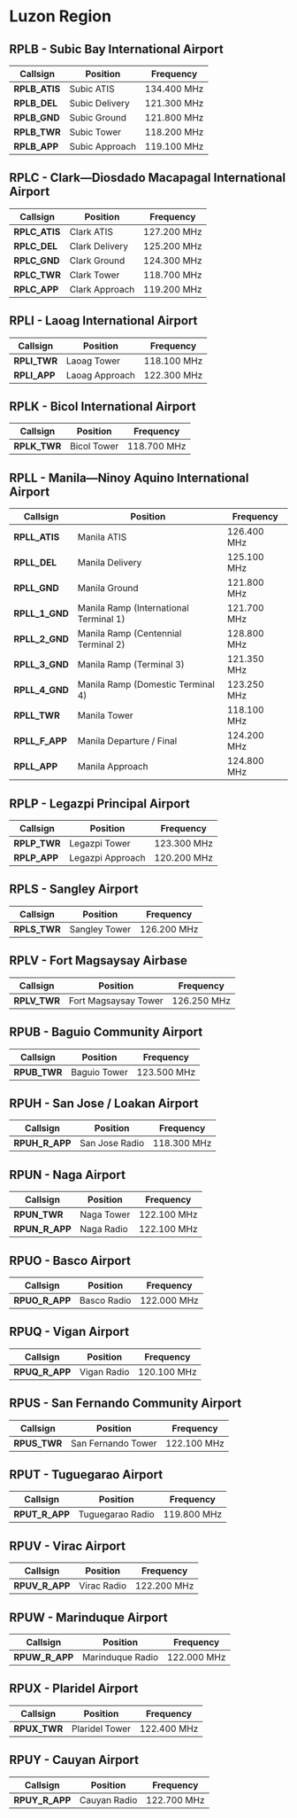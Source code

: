 # Luzon Region

## RPLB - Subic Bay International Airport
| Callsign | Position | Frequency |
| --- | --- | --- |
| **RPLB_ATIS** | Subic ATIS | 134.400 MHz |
| **RPLB_DEL** | Subic Delivery | 121.300 MHz |
| **RPLB_GND** | Subic Ground | 121.800 MHz |
| **RPLB_TWR** | Subic Tower | 118.200 MHz |
| **RPLB_APP** | Subic Approach | 119.100 MHz |

## RPLC - Clark—Diosdado Macapagal International Airport
| Callsign | Position | Frequency |
| --- | --- | --- |
| **RPLC_ATIS** | Clark ATIS | 127.200 MHz |
| **RPLC_DEL** | Clark Delivery | 125.200 MHz |
| **RPLC_GND** | Clark Ground | 124.300 MHz |
| **RPLC_TWR** | Clark Tower | 118.700 MHz |
| **RPLC_APP** | Clark Approach | 119.200 MHz |

## RPLI - Laoag International Airport
| Callsign | Position | Frequency |
| --- | --- | --- |
| **RPLI_TWR** | Laoag Tower | 118.100 MHz |
| **RPLI_APP** | Laoag Approach | 122.300 MHz |

## RPLK - Bicol International Airport
| Callsign | Position | Frequency |
| --- | --- | --- |
| **RPLK_TWR** | Bicol Tower | 118.700 MHz |

## RPLL - Manila—Ninoy Aquino International Airport
| Callsign | Position | Frequency |
| --- | --- | --- |
| **RPLL_ATIS** | Manila ATIS | 126.400 MHz |
| **RPLL_DEL** | Manila Delivery | 125.100 MHz |
| **RPLL_GND** | Manila Ground | 121.800 MHz |
| **RPLL_1_GND** | Manila Ramp (International Terminal 1) | 121.700 MHz |
| **RPLL_2_GND** | Manila Ramp (Centennial Terminal 2) | 128.800 MHz |
| **RPLL_3_GND** | Manila Ramp (Terminal 3) | 121.350 MHz |
| **RPLL_4_GND** | Manila Ramp (Domestic Terminal 4) | 123.250 MHz |
| **RPLL_TWR** | Manila Tower | 118.100 MHz |
| **RPLL_F_APP** | Manila Departure / Final | 124.200 MHz |
| **RPLL_APP** | Manila Approach | 124.800 MHz |

## RPLP - Legazpi Principal Airport
| Callsign | Position | Frequency |
| --- | --- | --- |
| **RPLP_TWR** | Legazpi Tower | 123.300 MHz |
| **RPLP_APP** | Legazpi Approach | 120.200 MHz |

## RPLS - Sangley Airport
| Callsign | Position | Frequency |
| --- | --- | --- |
| **RPLS_TWR** | Sangley Tower | 126.200 MHz |

## RPLV - Fort Magsaysay Airbase
| Callsign | Position | Frequency |
| --- | --- | --- |
| **RPLV_TWR** | Fort Magsaysay Tower | 126.250 MHz |

## RPUB - Baguio Community Airport
| Callsign | Position | Frequency |
| --- | --- | --- |
| **RPUB_TWR** | Baguio Tower | 123.500 MHz |

## RPUH - San Jose / Loakan Airport
| Callsign | Position | Frequency |
| --- | --- | --- |
| **RPUH_R_APP** | San Jose Radio | 118.300 MHz |

## RPUN - Naga Airport
| Callsign | Position | Frequency |
| --- | --- | --- |
| **RPUN_TWR** | Naga Tower | 122.100 MHz |
| **RPUN_R_APP** | Naga Radio | 122.100 MHz |

## RPUO - Basco Airport
| Callsign | Position | Frequency |
| --- | --- | --- |
| **RPUO_R_APP** | Basco Radio | 122.000 MHz |

## RPUQ - Vigan Airport
| Callsign | Position | Frequency |
| --- | --- | --- |
| **RPUQ_R_APP** | Vigan Radio | 120.100 MHz |

## RPUS - San Fernando Community Airport
| Callsign | Position | Frequency |
| --- | --- | --- |
| **RPUS_TWR** | San Fernando Tower | 122.100 MHz |

## RPUT - Tuguegarao Airport
| Callsign | Position | Frequency |
| --- | --- | --- |
| **RPUT_R_APP** | Tuguegarao Radio | 119.800 MHz |

## RPUV - Virac Airport
| Callsign | Position | Frequency |
| --- | --- | --- |
| **RPUV_R_APP** | Virac Radio | 122.200 MHz |

## RPUW - Marinduque Airport
| Callsign | Position | Frequency |
| --- | --- | --- |
| **RPUW_R_APP** | Marinduque Radio | 122.000 MHz |

## RPUX - Plaridel Airport
| Callsign | Position | Frequency |
| --- | --- | --- |
| **RPUX_TWR** | Plaridel Tower | 122.400 MHz |

## RPUY - Cauyan Airport
| Callsign | Position | Frequency |
| --- | --- | --- |
| **RPUY_R_APP** | Cauyan Radio | 122.700 MHz |